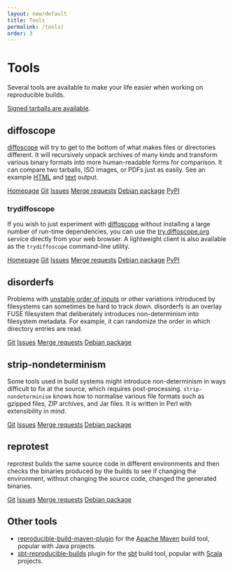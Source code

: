 ```yaml
---
layout: new/default
title: Tools
permalink: /tools/
order: 3
---
```


# Tools

<p class="lead">Several tools are available to make your life easier when working on reproducible builds.</p>

[Signed tarballs are available](http://reproducible.alioth.debian.org/releases/).

## diffoscope

[diffoscope](https://diffoscope.org/) will try to get to the bottom of what
makes files or directories different. It will recursively unpack archives of
many kinds and transform various binary formats into more human-readable forms
for comparison. It can compare two tarballs, ISO images, or PDFs just as
easily. See an example
[HTML](https://diffoscope.org/examples/https-everywhere-5.0.6_vs_5.0.7.html)
and [text](https://diffoscope.org/examples/igerman98_20131206-5.txt) output.

<a href="https://diffoscope.org/" class="btn btn-outline-primary btn-sm">Homepage</a>
<a href="https://salsa.debian.org/reproducible-builds/diffoscope" class="btn btn-outline-primary btn-sm">Git</a>
<a href="https://salsa.debian.org/reproducible-builds/diffoscope/issues" class="btn btn-outline-primary btn-sm">Issues</a>
<a href="https://salsa.debian.org/reproducible-builds/diffoscope/merge_requests" class="btn btn-outline-primary btn-sm">Merge requests</a>
<a href="https://packages.debian.org/sid/diffoscope" class="btn btn-outline-primary btn-sm">Debian package</a>
<a href="https://pypi.python.org/pypi/diffoscope" class="btn btn-outline-primary btn-sm">PyPI</a>

### trydiffoscope

If you wish to just experiment with [diffoscope](https://diffoscope.org/)
without installing a large number of run-time dependencies, you can use the
[try.diffoscope.org](https://try.diffoscope.org/) service directly from your
web browser. A lightweight client is also available as the `trydiffoscope`
command-line utility.

<a href="https://try.diffoscope.org/" class="btn btn-outline-primary btn-sm">Homepage</a>
<a href="https://salsa.debian.org/reproducible-builds/trydiffoscope" class="btn btn-outline-primary btn-sm">Git</a>
<a href="https://salsa.debian.org/reproducible-builds/trydiffoscope/issues" class="btn btn-outline-primary btn-sm">Issues</a>
<a href="https://salsa.debian.org/reproducible-builds/trydiffoscope/merge_requests" class="btn btn-outline-primary btn-sm">Merge requests</a>
<a href="https://packages.debian.org/sid/trydiffoscope" class="btn btn-outline-primary btn-sm">Debian package</a>
<a href="https://pypi.python.org/pypi/trydiffoscope" class="btn btn-outline-primary btn-sm">PyPI</a>

## disorderfs

Problems with [unstable order of inputs](/docs/stable-inputs/) or other
variations introduced by filesystems can sometimes be hard to track down.
disorderfs is an overlay FUSE filesystem that deliberately introduces
non-determinism into filesystem metadata. For example, it can randomize the
order in which directory entries are read.

<a href="https://salsa.debian.org/reproducible-builds/disorderfs" class="btn btn-outline-primary btn-sm">Git</a>
<a href="https://salsa.debian.org/reproducible-builds/disorderfs/issues" class="btn btn-outline-primary btn-sm">Issues</a>
<a href="https://salsa.debian.org/reproducible-builds/disorderfs/merge_requests" class="btn btn-outline-primary btn-sm">Merge requests</a>
<a href="https://packages.debian.org/sid/disorderfs" class="btn btn-outline-primary btn-sm">Debian package</a>

## strip-nondeterminism

Some tools used in build systems might introduce non-determinism in ways
difficult to fix at the source, which requires post-processing.
`strip-nondeterminism` knows how to normalise various file formats such as
gzipped files, ZIP archives, and Jar files. It is written in Perl with
extensibility in mind.

<a href="https://salsa.debian.org/reproducible-builds/strip-nondeterminism" class="btn btn-outline-primary btn-sm">Git</a>
<a href="https://salsa.debian.org/reproducible-builds/strip-nondeterminism/issues" class="btn btn-outline-primary btn-sm">Issues</a>
<a href="https://salsa.debian.org/reproducible-builds/strip-nondeterminism/merge_requests" class="btn btn-outline-primary btn-sm">Merge requests</a>
<a href="https://packages.debian.org/sid/strip-nondeterminism" class="btn btn-outline-primary btn-sm">Debian package</a>

## reprotest

reprotest builds the same source code in different environments and then checks
the binaries produced by the builds to see if changing the environment, without
changing the source code, changed the generated binaries.

<a href="https://salsa.debian.org/reproducible-builds/reprotest" class="btn btn-outline-primary btn-sm">Git</a>
<a href="https://salsa.debian.org/reproducible-builds/reprotest/issues" class="btn btn-outline-primary btn-sm">Issues</a>
<a href="https://salsa.debian.org/reproducible-builds/reprotest/merge_requests" class="btn btn-outline-primary btn-sm">Merge requests</a>
<a href="https://packages.debian.org/sid/reprotest" class="btn btn-outline-primary btn-sm">Debian package</a>

## Other tools

* [reproducible-build-maven-plugin](https://zlika.github.io/reproducible-build-maven-plugin) for the [Apache Maven](https://maven.apache.org) build tool, popular with Java projects.
* [sbt-reproducible-builds](https://github.com/raboof/sbt-reproducible-builds#readme) plugin for the [sbt](https://www.scala-sbt.org/) build tool, popular with [Scala](https://www.scala-lang.org/) projects.
